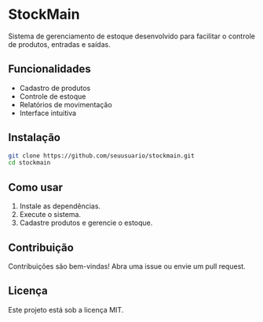 # StockMain

Sistema de gerenciamento de estoque desenvolvido para facilitar o controle de produtos, entradas e saídas.

## Funcionalidades

- Cadastro de produtos
- Controle de estoque
- Relatórios de movimentação
- Interface intuitiva

## Instalação

```bash
git clone https://github.com/seuusuario/stockmain.git
cd stockmain
```

## Como usar

1. Instale as dependências.
2. Execute o sistema.
3. Cadastre produtos e gerencie o estoque.

## Contribuição

Contribuições são bem-vindas! Abra uma issue ou envie um pull request.

## Licença

Este projeto está sob a licença MIT.
